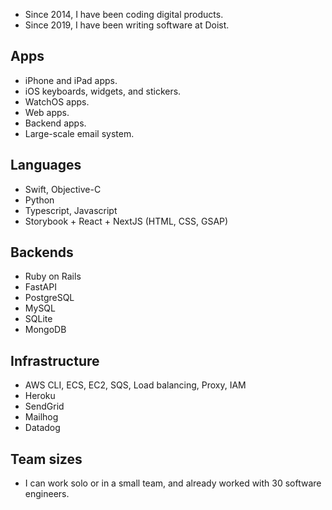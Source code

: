 - Since 2014, I have been coding digital products.
- Since 2019, I have been writing software at Doist.

## Apps

-   iPhone and iPad apps.
-   iOS keyboards, widgets, and stickers.
-   WatchOS apps.
-   Web apps.
-   Backend apps.
-   Large-scale email system.

## Languages

-   Swift, Objective-C
-   Python
-   Typescript, Javascript
-   Storybook + React + NextJS (HTML, CSS, GSAP)

## Backends

-   Ruby on Rails
-   FastAPI
-   PostgreSQL
-   MySQL
-   SQLite
-   MongoDB

## Infrastructure

-   AWS CLI, ECS, EC2, SQS, Load balancing, Proxy, IAM
-   Heroku
-   SendGrid
-   Mailhog
-   Datadog

## Team sizes

-   I can work solo or in a small team, and already worked with 30 software engineers.
